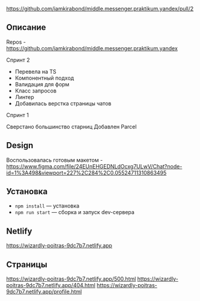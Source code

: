 https://github.com/iamkirabond/middle.messenger.praktikum.yandex/pull/2

## Описание

Repos - https://github.com/iamkirabond/middle.messenger.praktikum.yandex

Спринт 2

- Перевела на TS
- Компонентный подход
- Валидация для форм
- Класс запросов
- Линтер
- Добавилась верстка страницы чатов

Спринт 1

Сверстано большинство старниц
Добавлен Parcel

## Design

Воспользовалась готовым макетом -https://www.figma.com/file/24EUnEHGEDNLdOcxg7ULwV/Chat?node-id=1%3A498&viewport=227%2C284%2C0.05524711310863495

## Установка

- `npm install` — установка
- `npm run start` — сборка и запуск dev-сервера


## Netlify

https://wizardly-poitras-9dc7b7.netlify.app

## Страницы 

https://wizardly-poitras-9dc7b7.netlify.app/500.html
https://wizardly-poitras-9dc7b7.netlify.app/404.html
https://wizardly-poitras-9dc7b7.netlify.app/profile.html
